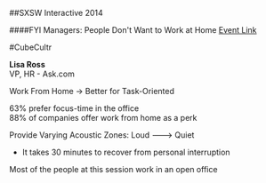 ##SXSW Interactive 2014

####FYI Managers: People Don't Want to Work at Home
[Event Link](http://schedule.sxsw.com/2014/events/event_IAP24450)
 
 #CubeCultr

**Lisa Ross**  
VP, HR - Ask.com

Work From Home -> Better for Task-Oriented

63% prefer focus-time in the office  
88% of companies offer work from home as a perk

Provide Varying Acoustic Zones: Loud ---> Quiet

- It takes 30 minutes to recover from personal interruption

Most of the people at this session work in an open office
